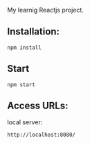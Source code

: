 My learnig Reactjs project.

## Installation:

```
npm install
```

## Start

```
npm start
```

## Access URLs:

local server:

```
http://localhost:8080/
```
